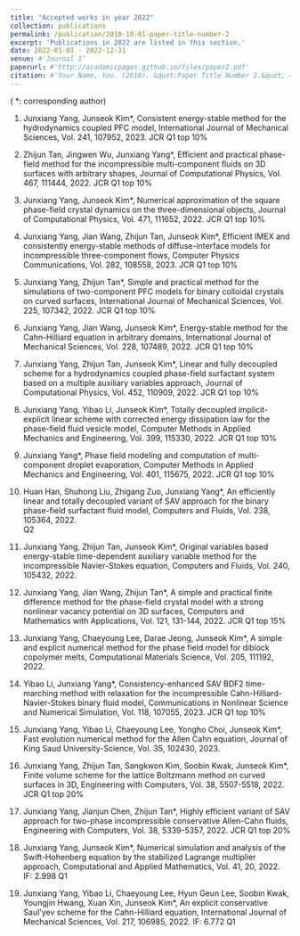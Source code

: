 ```yaml
---
title: "Accepted works in year 2022"
collection: publications
permalink: /publication/2010-10-01-paper-title-number-2
excerpt: 'Publications in 2022 are listed in this section.'
date: 2022-01-01 - 2022-12-31
venue: #'Journal 1'
paperurl: #'http://academicpages.github.io/files/paper2.pdf'
citation: #'Your Name, You. (2010). &quot;Paper Title Number 2.&quot; <i>Journal 1</i>. 1(2).'
---
```

( *: corresponding author)

1. Junxiang Yang, Junseok Kim*, Consistent energy-stable method for the hydrodynamics coupled PFC model, International Journal of Mechanical Sciences, Vol. 241, 107952, 2023. JCR Q1 top 10%

2. Zhijun Tan, Jingwen Wu, Junxiang Yang*, Efficient and practical phase-field method for the incompressible multi-component fluids on 3D surfaces with arbitrary shapes, Journal of Computational Physics, Vol. 467, 111444, 2022. JCR Q1 top 10%

3. Junxiang Yang, Junseok Kim*, Numerical approximation of the square phase-field crystal dynamics on the three-dimensional objects, Journal of Computational Physics, Vol. 471, 111652, 2022. JCR Q1 top 10%

4. Junxiang Yang, Jian Wang, Zhijun Tan, Junseok Kim*, Efficient IMEX and consistently energy-stable methods of diffuse-interface models for incompressible three-component flows, Computer Physics Communications, Vol. 282, 108558, 2023. JCR Q1 top 10%

5. Junxiang Yang, Zhijun Tan*, Simple and practical method for the simulations of two-component PFC models for binary colloidal crystals on curved surfaces, International Journal of Mechanical Sciences, Vol. 225, 107342, 2022. JCR Q1 top 10%

6. Junxiang Yang, Jian Wang, Junseok Kim*, Energy-stable method for the Cahn-Hilliard equation in arbitrary domains, International Journal of Mechanical Sciences, Vol. 228, 107489, 2022. JCR Q1 top 10%

7. Junxiang Yang, Zhijun Tan, Junseok Kim*, Linear and fully decoupled scheme for a hydrodynamics coupled phase-field surfactant system based on a multiple auxiliary variables approach, Journal of Computational Physics, Vol. 452, 110909, 2022. JCR Q1 top 10%

8. Junxiang Yang, Yibao Li, Junseok Kim*, Totally decoupled implicit-explicit linear scheme with corrected energy dissipation law for the phase-field fluid vesicle model, Computer Methods in Applied Mechanics and Engineering, Vol. 399, 115330, 2022. JCR Q1 top 10%

9. Junxiang Yang*, Phase field modeling and computation of multi-component droplet evaporation, Computer Methods in Applied Mechanics and Engineering, Vol. 401, 115675, 2022. JCR Q1 top 10%

10. Huan Han, Shuhong Liu, Zhigang Zuo, Junxiang Yang*, An efficiently linear and totally decoupled variant of SAV approach for the  binary phase-field surfactant fluid model, Computers and Fluids, Vol. 238, 105364, 2022.  
 Q2

11. Junxiang Yang, Zhijun Tan, Junseok Kim*, Original variables based energy-stable time-dependent auxiliary variable method for the incompressible Navier-Stokes equation, Computers and Fluids, Vol. 240,  105432, 2022. 

12. Junxiang Yang, Jian Wang, Zhijun Tan*, A simple and practical finite difference method for the phase-field
crystal model with a strong nonlinear vacancy potential on 3D surfaces, Computers and Mathematics with Applications, Vol. 121, 131-144, 2022. JCR Q1 top 15%

13. Junxiang Yang, Chaeyoung Lee, Darae Jeong, Junseok Kim*, A simple and explicit numerical method for the phase field model for diblock copolymer melts, Computational Materials Science, Vol. 205, 111192, 2022. 

14. Yibao Li, Junxiang Yang*, Consistency-enhanced SAV BDF2 time-marching method with relaxation for the incompressible Cahn-Hilliard-Navier-Stokes binary fluid model, Communications in Nonlinear Science and Numerical Simulation, Vol. 118, 107055, 2023. JCR Q1 top 10%

15. Junxiang Yang, Yibao Li, Chaeyoung Lee, Yongho Choi, Junseok Kim*, Fast evolution numerical method for the Allen Cahn equation, Journal of King Saud University-Science, Vol. 35, 102430, 2023. 

16. Junxiang Yang, Zhijun Tan, Sangkwon Kim, Soobin Kwak, Junseok Kim*, Finite volume scheme for the lattice Boltzmann method on curved surfaces in 3D, Engineering with Computers, Vol. 38, 5507-5518, 2022. JCR Q1 top 20%

17. Junxiang Yang, Jianjun Chen, Zhijun Tan*, Highly efficient variant of SAV approach for two-phase incompressible conservative Allen-Cahn fluids, Engineering with Computers, Vol. 38, 5339-5357, 2022. JCR Q1 top 20%

18. Junxiang Yang, Junseok Kim*, Numerical simulation and analysis of the Swift-Hohenberg equation by the stabilized Lagrange multiplier approach, Computational and Applied Mathematics, Vol. 41, 20, 2022. IF: 2.998 Q1

19. Junxiang Yang, Yibao Li, Chaeyoung Lee, Hyun Geun Lee, Soobin Kwak, Youngjin Hwang, Xuan Xin, Junseok
Kim*, An explicit conservative Saul'yev scheme for the Cahn-Hilliard equation, International Journal of Mechanical Sciences, Vol. 217, 106985, 2022. IF: 6.772 Q1
